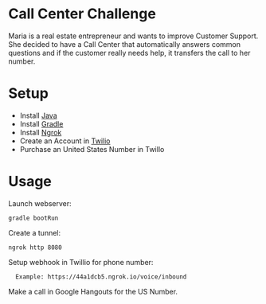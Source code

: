 # Call Center Challenge
Maria is a real estate entrepreneur and wants to improve Customer Support. She decided to have a Call Center that automatically answers common questions and if the customer really needs help, it transfers the call to her number.

# Setup
- Install [Java](http://www.oracle.com/technetwork/pt/java/javase/downloads/jdk8-downloads-2133151.html)
- Install [Gradle](https://gradle.org/install/)
- Install [Ngrok](https://ngrok.com/)
- Create an Account in [Twilio](https://www.twilio.com/)
- Purchase an United States Number in Twillo

# Usage
Launch webserver:

    gradle bootRun

Create a tunnel:

    ngrok http 8080

Setup webhook in Twillio for phone number:

      Example: https://44a1dcb5.ngrok.io/voice/inbound

Make a call in Google Hangouts for the US Number.
